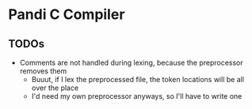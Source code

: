 # Pandi C Compiler

## TODOs
- Comments are not handled during lexing, because the preprocessor removes them
  - Buuut, if I lex the preprocessed file, the token locations will be all over the place
  - I'd need my own preprocessor anyways, so I'll have to write one
